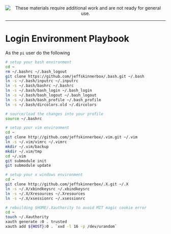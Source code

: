 <!--
Maintainer:   jeffskinnerbox@yahoo.com / www.jeffskinnerbox.me
Version:      0.0.1
-->


<div align="center">
<img src="http://www.foxbyrd.com/wp-content/uploads/2018/02/file-4.jpg" title="These materials require additional work and are not ready for general use." align="center">
</div>


----


# Login Environment Playbook

As the `pi` user do the following

```bash
# setup your bash environment
cd ~
rm ~/.bashrc ~/.bash_logout
git clone https://github.com/jeffskinnerbox/.bash.git ~/.bash
ln -s ~/.bash/inputrc ~/.inputrc
ln -s ~/.bash/bashrc ~/.bashrc
ln -s ~/.bash/bash_login ~/.bash_login
ln -s ~/.bash/bash_logout ~/.bash_logout
ln -s ~/.bash/bash_profile ~/.bash_profile
ln -s ~/.bash/dircolors.old ~/.dircolors

# source/load the changes into your profile
source ~/.bashrc

# setup your vim environment
cd ~
git clone http://github.com/jeffskinnerbox/.vim.git ~/.vim
ln -s ~/.vim/vimrc ~/.vimrc
mkdir ~/.vim/backup
mkdir ~/.vim/tmp
cd ~/.vim
git submodule init
git submodule update

# setup your x windows environment
cd ~
git clone http://github.com/jeffskinnerbox/.X.git ~/.X
ln -s ~/.X/xbindkeysrc ~/.xbindkeysrc
ln -s ~/.X/Xresources ~/.Xresources
ln -s ~/.X/xsessionrc ~/.xsessionrc

# rebuilding $HOME/.Xauthority to avoid MIT magic cookie error
cd ~
touch ~/.Xauthority
xauth generate :0 . trusted
xauth add ${HOST}:0 . `xxd -l 16 -p /dev/urandom`
```
